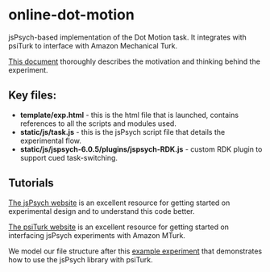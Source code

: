 # online-dot-motion
jsPsych-based implementation of the Dot Motion task. It integrates with psiTurk to interface with Amazon Mechanical Turk.<br>

<a href="https://drive.google.com/open?id=1JA1A92NnjJub5GNjsY7BQKD_TpLMdme0">This document</a> thoroughly describes the motivation and thinking behind the experiment.</br>

## Key files:</br>
<ul>
  <li>
    <b>template/exp.html</b> - this is the html file that is launched, contains references to all the scripts and modules used.
  </li>
  <li>
    <b>static/js/task.js</b> - this is the jsPsych script file that details the experimental flow.
  </li>
  <li>
    <b>static/js/jspsych-6.0.5/plugins/jspsych-RDK.js</b> - custom RDK plugin to support cued task-switching.
  </li>
</ul>

## Tutorials
<a href="https://www.jspsych.org/tutorials/hello-world/">The jsPsych website</a> is an excellent resource for getting started on experimental design and to understand this code better.</br> 

<a href="https://psiturk.org/quick_start/">The psiTurk website</a> is an excellent resource for getting started on interfacing jsPsych experiments with Amazon MTurk.</br> 

We model our file structure after this <a href="https://psiturk.org/ee/W4v3TPAsiD6FUVY8PDyajH">example experiment</a> that demonstrates how to use the jsPsych library with psiTurk.

